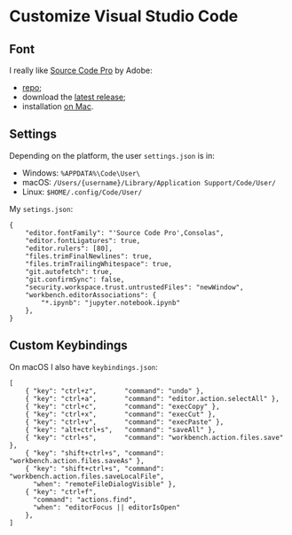 # Customize Visual Studio Code

## Font

I really like [Source Code Pro](https://en.wikipedia.org/wiki/Source_Code_Pro)
by Adobe:

* [repo](https://github.com/adobe-fonts/source-code-pro);
* download the [latest
release](https://github.com/adobe-fonts/source-code-pro/releases/latest);
* installation [on
Mac](https://titanwolf.org/Network/Articles/Article?AID=09204517-16d0-48eb-a201-a96d69b5160f).

## Settings

Depending on the platform, the user `settings.json` is in:

* Windows:  `%APPDATA%\Code\User\`
* macOS: `/Users/{username}/Library/Application Support/Code/User/`
* Linux: `$HOME/.config/Code/User/`

My `setings.json`:

```
{
    "editor.fontFamily": "'Source Code Pro',Consolas",
    "editor.fontLigatures": true,
    "editor.rulers": [80],
    "files.trimFinalNewlines": true,
    "files.trimTrailingWhitespace": true,
    "git.autofetch": true,
    "git.confirmSync": false,
    "security.workspace.trust.untrustedFiles": "newWindow",
    "workbench.editorAssociations": {
        "*.ipynb": "jupyter.notebook.ipynb"
    },
}
```

## Custom Keybindings

On macOS I also have `keybindings.json`:

```
[
    { "key": "ctrl+z",       "command": "undo" },
    { "key": "ctrl+a",       "command": "editor.action.selectAll" },
    { "key": "ctrl+c",       "command": "execCopy" },
    { "key": "ctrl+x",       "command": "execCut" },
    { "key": "ctrl+v",       "command": "execPaste" },
    { "key": "alt+ctrl+s",   "command": "saveAll" },
    { "key": "ctrl+s",       "command": "workbench.action.files.save" },
    { "key": "shift+ctrl+s", "command": "workbench.action.files.saveAs" },
    { "key": "shift+ctrl+s", "command": "workbench.action.files.saveLocalFile",
      "when": "remoteFileDialogVisible" },
    { "key": "ctrl+f",
      "command": "actions.find",
      "when": "editorFocus || editorIsOpen"
    },
]
```
